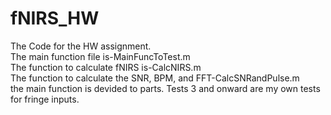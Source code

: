 # fNIRS_HW
The Code for the HW assignment.          
The main function file is-MainFuncToTest.m  
The function to calculate fNIRS is-CalcNIRS.m  
The function to calculate the SNR, BPM, and FFT-CalcSNRandPulse.m  
the main function is devided to parts. Tests 3 and onward are my own tests for fringe inputs.  
